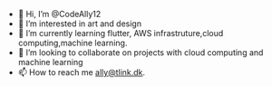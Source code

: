 - 👋 Hi, I’m @CodeAlly12
- 👀 I’m interested in art and design 
- 🌱 I’m currently learning  flutter, AWS infrastruture,cloud computing,machine learning.
- 💞️ I’m looking to collaborate on projects with cloud computing and machine learning
- 📫 How to reach me ally@tlink.dk.

<!---
CodeAlly12/CodeAlly12 is a ✨ special ✨ repository because its `README.md` (this file) appears on your GitHub profile.
You can click the Preview link to take a look at your changes.
--->
